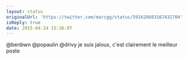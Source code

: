 ```yaml
---
layout: status
originalUrl: 'https://twitter.com/marcgg/status/591626683167432704'
isReply: true
date: 2015-04-24 15:36:07
---
```


@benbwn @popaulin @drivy je suis jaloux, c'est clairement le meilleur poste
